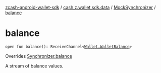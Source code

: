 [zcash-android-wallet-sdk](../../index.md) / [cash.z.wallet.sdk.data](../index.md) / [MockSynchronizer](index.md) / [balance](./balance.md)

# balance

`open fun balance(): ReceiveChannel<`[`Wallet.WalletBalance`](../../cash.z.wallet.sdk.secure/-wallet/-wallet-balance/index.md)`>`

Overrides [Synchronizer.balance](../-synchronizer/balance.md)

A stream of balance values.

